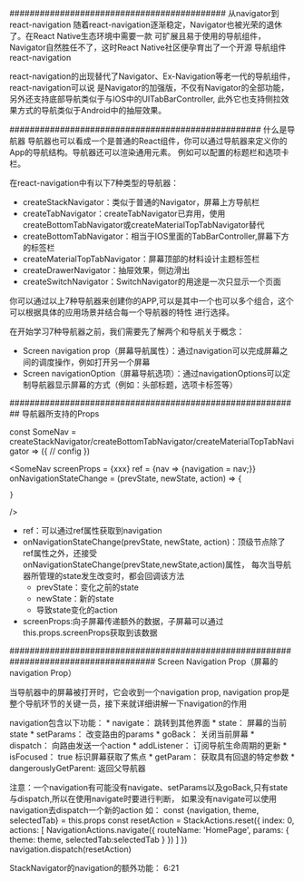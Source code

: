 ###########################################
从navigator到react-navigation
随着react-navigation逐渐稳定，Navigator也被光荣的退休了。在React Native生态环境中需要一款
可扩展且易于使用的导航组件，Navigator自然胜任不了，这时React Native社区便孕育出了一个开源
导航组件react-navigation

react-navigation的出现替代了Navigator、Ex-Navigation等老一代的导航组件，react-navigation可以说
是Navigator的加强版，不仅有Navigator的全部功能，另外还支持底部导航类似于与IOS中的UITabBarController,
此外它也支持侧拉效果方式的导航类似于Android中的抽屉效果。

##################################################
什么是导航器
导航器也可以看成一个是普通的React组件，你可以通过导航器来定义你的App的导航结构。导航器还可以渲染通用元素。
例如可以配置的标题栏和选项卡栏。

在react-navigation中有以下7种类型的导航器：
* createStackNavigator：类似于普通的Navigator，屏幕上方导航栏
* createTabNavigator：createTabNavigator已弃用，使用createBottomTabNavigator或createMaterialTopTabNavigator替代
* createBottomTabNavigator：相当于IOS里面的TabBarController,屏幕下方的标签栏
* createMaterialTopTabNavigator：屏幕顶部的材料设计主题标签栏
* createDrawerNavigator：抽屉效果，侧边滑出
* createSwitchNavigator：SwitchNavigator的用途是一次只显示一个页面

你可以通过以上7种导航器来创建你的APP,可以是其中一个也可以多个组合，这个可以根据具体的应用场景并结合每一个导航器的特性
进行选择。

在开始学习7种导航器之前，我们需要先了解两个和导航关于概念：
* Screen navigation prop（屏幕导航属性）：通过navigation可以完成屏幕之间的调度操作，例如打开另一个屏幕
* Screen navigationOption（屏幕导航选项）：通过navigationOptions可以定制导航器显示屏幕的方式（例如：头部标题，选项卡标签等）

##########################################################
导航器所支持的Props

const SomeNav = createStackNavigator/createBottomTabNavigator/createMaterialTopTabNavigator => ({
    // config
})

<SomeNav
    screenProps = {xxx}
    ref = {nav => {navigation = nav;}}
    onNavigationStateChange = (prevState, newState, action) => {

    }
/>

* ref：可以通过ref属性获取到navigation
* onNavigationStateChange(prevState, newState, action)：顶级节点除了ref属性之外，还接受onNavigationStateChange(prevState,newState,action)属性，
每次当导航器所管理的state发生改变时，都会回调该方法
    * prevState：变化之前的state
    * newState：新的state
    * 导致state变化的action
* screenProps:向子屏幕传递额外的数据，子屏幕可以通过this.props.screenProps获取到该数据

#####################################################################################
Screen Navigation Prop（屏幕的navigation Prop）

当导航器中的屏幕被打开时，它会收到一个navigation prop, navigation prop是整个导航环节的关键一员，接下来就详细讲解一下navigation的作用

navigation包含以下功能：
    * navigate： 跳转到其他界面
    * state： 屏幕的当前state
    * setParams： 改变路由的params
    * goBack： 关闭当前屏幕
    * dispatch： 向路由发送一个action
    * addListener： 订阅导航生命周期的更新
    * isFocused： true 标识屏幕获取了焦点
    * getParam： 获取具有回退的特定参数
    * dangerouslyGetParent: 返回父导航器

注意：一个navigation有可能没有navigate、setParams以及goBack,只有state与dispatch,所以在使用navigate时要进行判断，
如果没有navigate可以使用navigation去dispatch一个新的action
如：
const {navigation, theme, selectedTab} = this.props
const resetAction = StackActions.reset({
    index: 0,
    actions: [
        NavigationActions.navigate({
            routeName: 'HomePage',
            params: {
                theme: theme,
                selectedTab:selectedTab
            }
        })
    ]
})
navigation.dispatch(resetAction)

StackNavigator的navigation的额外功能：
6:21
